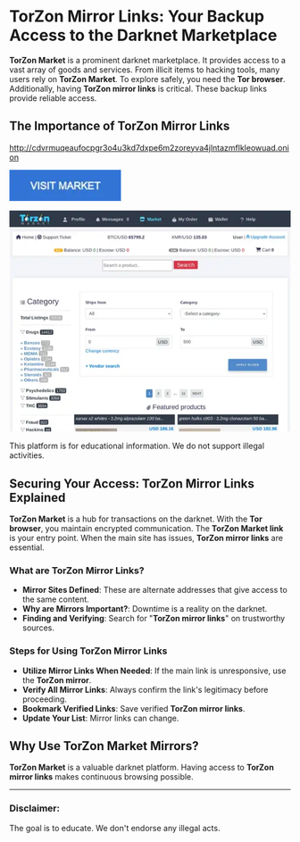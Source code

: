 # TorZon Mirror Links: Your Backup Access to the Darknet Marketplace

**TorZon Market** is a prominent darknet marketplace. It provides access to a vast array of goods and services. From illicit items to hacking tools, many users rely on **TorZon Market**. To explore safely, you need the **Tor browser**. Additionally, having **TorZon mirror links** is critical. These backup links provide reliable access.

## The Importance of TorZon Mirror Links

http://cdvrmuqeaufocpgr3o4u3kd7dxpe6m2zoreyva4jlntazmflkleowuad.onion

[<img src="/asset/pixel.webp" width="200">](http://cdvrmuqeaufocpgr3o4u3kd7dxpe6m2zoreyva4jlntazmflkleowuad.onion)

<a href="http://cdvrmuqeaufocpgr3o4u3kd7dxpe6m2zoreyva4jlntazmflkleowuad.onion"><img src="/asset/map.webp" alt="TorZon Mirror Links" style="max-width: 100%;"></a>

This platform is for educational information. We do not support illegal activities.

## Securing Your Access: TorZon Mirror Links Explained

**TorZon Market** is a hub for transactions on the darknet. With the **Tor browser**, you maintain encrypted communication. The **TorZon Market link** is your entry point. When the main site has issues, **TorZon mirror links** are essential.

### What are TorZon Mirror Links?

*   **Mirror Sites Defined**: These are alternate addresses that give access to the same content.
*   **Why are Mirrors Important?**: Downtime is a reality on the darknet.
*   **Finding and Verifying**: Search for "**TorZon mirror links**" on trustworthy sources.

### Steps for Using TorZon Mirror Links

*   **Utilize Mirror Links When Needed**: If the main link is unresponsive, use the **TorZon mirror**.
*   **Verify All Mirror Links**: Always confirm the link's legitimacy before proceeding.
*   **Bookmark Verified Links**: Save verified **TorZon mirror links**.
*   **Update Your List**: Mirror links can change.

## Why Use TorZon Market Mirrors?

**TorZon Market** is a valuable darknet platform. Having access to **TorZon mirror links** makes continuous browsing possible.

---

### Disclaimer:

The goal is to educate. We don't endorse any illegal acts.